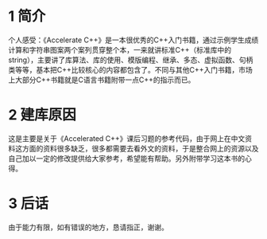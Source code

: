 # 1 简介
个人感受：《Accelerate C++》是一本很优秀的C++入门书籍，通过示例学生成绩计算和字符串图案两个案列贯穿整个本，一来就讲标准C++（标准库中的string），主要讲了库算法、库的使用、模版编程、继承、多态、虚拟函数、句柄类等等，基本把C++比较核心的内容都包含了。不同与其他C++入门书籍，市场上大部分C++书籍就是C语言书籍附带一点C++的指示而已。
# 2 建库原因
这是主要是关于《Accelerated C++》课后习题的参考代码，由于网上在中文资料这方面的资料很多缺乏，很多都需要去看外文的资料，于是整合网上的资源以及自己加以一定的修改提供给大家参考，希望能有帮助。另外附带学习这本书的心得。
# 3 后话
由于能力有限，如有错误的地方，恳请指正，谢谢。
